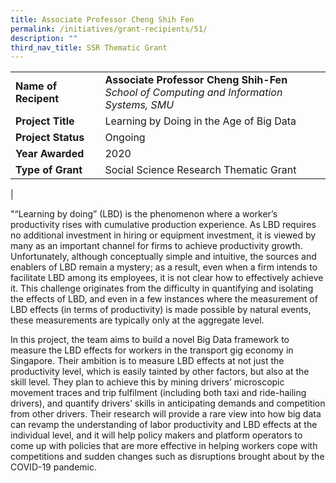 ```yaml
---
title: Associate Professor Cheng Shih Fen
permalink: /initiatives/grant-recipients/51/
description: ""
third_nav_title: SSR Thematic Grant
---
```


|  |  |
|---|---|
| **Name of Recipent** | **Associate Professor Cheng Shih-Fen**<br>_School of Computing and Information Systems, SMU_ |
| **Project Title** | Learning by Doing in the Age of Big Data |
| **Project Status** | Ongoing |
| **Year Awarded** | 2020 |
| **Type of Grant** | Social Science Research Thematic Grant |
|

"“Learning by doing” (LBD) is the phenomenon where a worker’s productivity rises with cumulative production experience. As LBD requires no additional investment in hiring or equipment investment, it is viewed by many as an important channel for firms to achieve productivity growth. Unfortunately, although conceptually simple and intuitive, the sources and enablers of LBD remain a mystery; as a result, even when a firm intends to facilitate LBD among its employees, it is not clear how to effectively achieve it. This challenge originates from the difficulty in quantifying and isolating the effects of LBD, and even in a few instances where the measurement of LBD effects (in terms of productivity) is made possible by natural events, these measurements are typically only at the aggregate level.

In this project, the team aims to build a novel Big Data framework to measure the LBD effects for workers in the transport gig economy in Singapore. Their ambition is to measure LBD effects at not just the productivity level, which is easily tainted by other factors, but also at the skill level. They plan to achieve this by mining drivers’ microscopic movement traces and trip fulfilment (including both taxi and ride-hailing drivers), and quantify drivers’ skills in anticipating demands and competition from other drivers. Their research will provide a rare view into how big data can revamp the understanding of labor productivity and LBD effects at the individual level, and it will help policy makers and platform operators to come up with policies that are more effective in helping workers cope with competitions and sudden changes such as disruptions brought about by the COVID-19 pandemic.